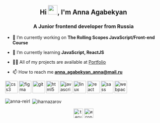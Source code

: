 
<h2 align="center">Hi <img width="30px" src="https://media.tenor.com/images/3b388fe03da271d2674faf85eb7c3fcd/tenor.gif">, I'm Anna Agabekyan</h2>
<p align="center">
<h3 align="center">A Junior frontend developer from Russia</h3>


- 🔭 I’m currently working on **The Rolling Scopes JavaScript/Front-end Course**

- 🌱 I’m currently learning **JavaScript, ReactJS**

- 👨‍💻 All of my projects are available at [Portfolio](https://github.com/anna-reirl?tab=repositories)

- 📫 How to reach me **anna_agabekyan_anna@mail.ru**

<p align="left"><img src="https://devicons.github.io/devicon/devicon.git/icons/css3/css3-original-wordmark.svg" alt="css3" width="40" height="40"/> <img src="https://www.vectorlogo.zone/logos/figma/figma-icon.svg" alt="figma" width="40" height="40"/> <img src="https://www.vectorlogo.zone/logos/git-scm/git-scm-icon.svg" alt="git" width="40" height="40"/> <img src="https://devicons.github.io/devicon/devicon.git/icons/html5/html5-original-wordmark.svg" alt="html5" width="40" height="40"/> <img src="https://devicons.github.io/devicon/devicon.git/icons/javascript/javascript-original.svg" alt="javascript" width="40" height="40"/> <img src="https://devicons.github.io/devicon/devicon.git/icons/linux/linux-original.svg" alt="linux" width="40" height="40"/> <img src="https://devicons.github.io/devicon/devicon.git/icons/react/react-original-wordmark.svg" alt="react" width="40" height="40"/> <img src="https://devicons.github.io/devicon/devicon.git/icons/sass/sass-original.svg" alt="sass" width="40" height="40"/> <img src="https://devicons.github.io/devicon/devicon.git/icons/webpack/webpack-original.svg" alt="webpack" width="40" height="40"/></p>


<p><img align="left" src="https://github-readme-stats.vercel.app/api/top-langs/?username=anna-reirl&layout=compact&hide=html&theme=radical" alt="anna-reirl" /></p>

<p>&nbsp;<img align="center" src="https://github-readme-stats.vercel.app/api?username=anna-reirl&show_icons=true&theme=radical" alt="iharnazarov" /></p>

<p align="center">
<a href="http://instagram.com/agabekyan.anna" target="blank"><img align="center" src="https://cdn.jsdelivr.net/npm/simple-icons@3.0.1/icons/instagram.svg" alt="tery_a1" height="30" width="30" /></a>
<a href="https://vk.com/annareil" target="blank"><img align="center" src="https://cdn.jsdelivr.net/npm/simple-icons@3.0.1/icons/vk.svg" alt="игорь-назаров-99083b34" height="30" width="30" /></a>
</p>
